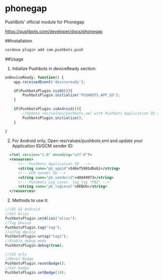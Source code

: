 # phonegap
PushBots' official module for Phonegap

https://pushbots.com/developer/docs/phonegap

##Installation
```bash
cordova plugin add com.pushbots.push
```

##Usage
1. Intialize Pushbots in deviceReady section:
```javascript
onDeviceReady: function() {
	app.receivedEvent('deviceready');

	if(PushbotsPlugin.isiOS()){
		PushbotsPlugin.initialize("PUSHBOTS_APP_ID");
	}
	
	if(PushbotsPlugin.isAndroid()){
		//Update res/values/pushbots.xml with Pushbots Application ID and sender ID
		PushbotsPlugin.initialize();
	}
		
}
```

2. For Android only, Open res/values/pushbots.xml and update your Application ID/GCM sender ID:
```xml
  <?xml version="1.0" encoding="utf-8"?>
  <resources>
      <!-- Pushbots Application ID  -->
      <string name="pb_appid">548ef5901d0ab1</string>
      <!-- GCM Sender ID -->
      <string name="pb_senderid">48849973</string>
      <!-- Pushbots Log Level  log Tag "PB2" -->
      <string name="pb_logLevel">DEBUG</string>
  </resources>
  ```
2. Methods to use it:
```javascript
//iOS && Android
//Set Alias
PushbotsPlugin.setAlias("alias");
//Tag Device
PushbotsPlugin.tag("tag");
//unTag device
PushbotsPlugin.untag("tag1");
//Enable debug mode
PushbotsPlugin.debug(true);

//iOS only
//Reset Badge
PushbotsPlugin.resetBadge();
//Set badge
PushbotsPlugin.setBadge(10);
 ```
